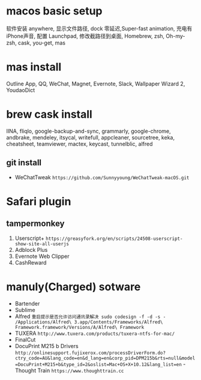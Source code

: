 # macos basic setup
软件安装 anywhere, 显示文件路径, dock 零延迟,Super-fast animation, 充电有iPhone声音, 配置 Launchpad, 修改截路径到桌面, Homebrew, zsh, Oh-my-zsh, cask, you-get, mas

# mas install
Outline App, QQ, WeChat, Magnet, Evernote, Slack, Wallpaper Wizard 2, YoudaoDict 

# brew cask install
IINA, fliqlo, google-backup-and-sync, grammarly, google-chrome, andbrake, mendeley, itsycal, writefull, appcleaner, sourcetree, keka, cheatsheet, teamviewer, mactex, keycast, tunnelblic, alfred  

## git install
- WeChatTweak `https://github.com/Sunnyyoung/WeChatTweak-macOS.git`

# Safari plugin 
## tampermonkey
1. Userscript+
`https://greasyfork.org/en/scripts/24508-userscript-show-site-all-userjs`
2. Adblock Plus
3. Evernote Web Clipper
4. CashReward

# manuly(Charged) sotware
- Bartender
- Sublime
- Alfred `重启提示是否允许访问通讯录解决
sudo codesign -f -d -s - /Applications/Alfred\ 3.app/Contents/Frameworks/Alfred\ Framework.framework/Versions/A/Alfred\ Framework`
- TUXERA `http://www.tuxera.com/products/tuxera-ntfs-for-mac/`
- FinalCut
- DocuPrint M215 b Drivers `http://onlinesupport.fujixerox.com/processDriverForm.do?ctry_code=AU&lang_code=en&d_lang=en&corp_pid=DPM215b&rts=null&model=DocuPrint+M215+b&type_id=2&oslist=Mac+OS+X+10.12&lang_list=en`
-Thought Train `https://www.thoughttrain.cc`
